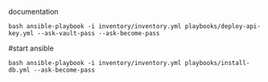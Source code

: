 documentation

`` bash
ansible-playbook -i inventory/inventory.yml playbooks/deploy-api-key.yml --ask-vault-pass --ask-become-pass
``

#start ansible

`` bash
ansible-playbook -i inventory/inventory.yml playbooks/install-db.yml --ask-become-pass
``
